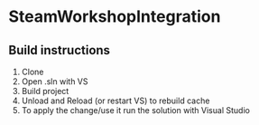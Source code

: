# SteamWorkshopIntegration
## Build instructions
1. Clone
2. Open .sln with VS
3. Build project
4. Unload and Reload (or restart VS) to rebuild cache
5. To apply the change/use it run the solution with Visual Studio
